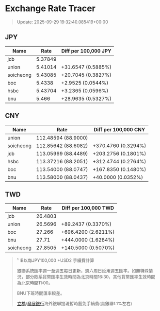 # Exchange Rate Tracer

> Update: 2025-09-29 19:32:40.085419+00:00

## JPY

| Name      |    Rate | Diff per 100,000 JPY   |
|-----------|---------|------------------------|
| jcb       | 5.37849 |                        |
| union     | 5.41014 | +31.6547 (0.5885%)     |
| soicheong | 5.43085 | +20.7045 (0.3827%)     |
| boc       | 5.4338  | +2.9525 (0.0544%)      |
| hsbc      | 5.43704 | +3.2365 (0.0596%)      |
| bnu       | 5.466   | +28.9635 (0.5327%)     |

## CNY

| Name      | Rate                | Diff per 100,000 CNY   |
|-----------|---------------------|------------------------|
| union     | 112.48594	(88.9000) |                        |
| soicheong | 112.85642	(88.6082) | +370.4760 (0.3294%)    |
| jcb       | 113.05969	(88.4489) | +203.2756 (0.1801%)    |
| hsbc      | 113.37216	(88.2051) | +312.4744 (0.2764%)    |
| boc       | 113.54000	(88.0747) | +167.8350 (0.1480%)    |
| bnu       | 113.58000	(88.0437) | +40.0000 (0.0352%)     |

## TWD

| Name      |    Rate | Diff per 100,000 TWD   |
|-----------|---------|------------------------|
| jcb       | 26.4803 |                        |
| union     | 26.5696 | +89.2437 (0.3370%)     |
| boc       | 27.266  | +696.4200 (2.6211%)    |
| bnu       | 27.71   | +444.0000 (1.6284%)    |
| soicheong | 27.8505 | +140.5000 (0.5070%)    |


> ¹ IB以每JPY100,000 +USD2 手續費計算
>
> 銀聯系統匯率週一至週五每日更新，週六周日延用週五匯率。如無特殊情況，部分歐系貨幣匯率生效時間為北京時間16:30，其他貨幣匯率生效時間為北京時間11:00。
>
> BNU下班時間匯率較差。
>
> [立橋](https://www.wlbank.com.mo/uploads/ueditor/file/20181211/1544536513900230.pdf)/[發展銀行](https://www.mdb.com.mo/Service_Charges_20230728.pdf)海外銀聯提現暫時豁免手續費(貴銀聯1.1%左右)

